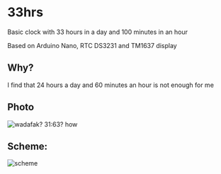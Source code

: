 # 33hrs

Basic clock with 33 hours in a day and 100 minutes in an hour

Based on Arduino Nano, RTC DS3231 and TM1637 display

## Why?

I find that 24 hours a day and 60 minutes an hour is not enough for me

## Photo

![wadafak? 31:63? how](https://github.com/user-attachments/assets/a89acc04-eb0d-4510-b929-ec4cf6d1e0ef)


## Scheme:

![scheme](https://github.com/user-attachments/assets/77db9f37-9163-4821-9ca5-0f85fc89e6b6)
